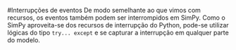 #Interrupções de eventos
De modo semelhante ao que vimos com recursos, os eventos também podem ser interrompidos em SimPy. Como o SimPy aproveita-se dos recursos de interrupção do Python, pode-se utilizar lógicas do tipo `try... except` e se capturar a interrupção em qualquer parte do modelo.

